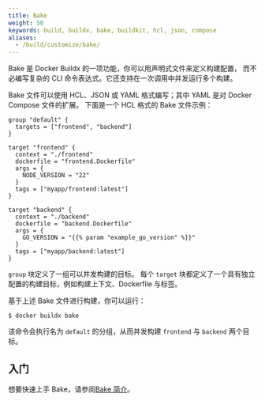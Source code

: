```yaml
---
title: Bake
weight: 50
keywords: build, buildx, bake, buildkit, hcl, json, compose
aliases:
  - /build/customize/bake/
---
```


Bake 是 Docker Buildx 的一项功能，你可以用声明式文件来定义构建配置，
而不必编写复杂的 CLI 命令表达式。它还支持在一次调用中并发运行多个构建。

Bake 文件可以使用 HCL、JSON 或 YAML 格式编写；其中 YAML 是对 Docker Compose 文件的扩展。
下面是一个 HCL 格式的 Bake 文件示例：

```hcl {title=docker-bake.hcl}
group "default" {
  targets = ["frontend", "backend"]
}

target "frontend" {
  context = "./frontend"
  dockerfile = "frontend.Dockerfile"
  args = {
    NODE_VERSION = "22"
  }
  tags = ["myapp/frontend:latest"]
}

target "backend" {
  context = "./backend"
  dockerfile = "backend.Dockerfile"
  args = {
    GO_VERSION = "{{% param "example_go_version" %}}"
  }
  tags = ["myapp/backend:latest"]
}
```

`group` 块定义了一组可以并发构建的目标。
每个 `target` 块都定义了一个具有独立配置的构建目标，例如构建上下文、Dockerfile 与标签。

基于上述 Bake 文件进行构建，你可以运行：

```console
$ docker buildx bake
```

该命令会执行名为 `default` 的分组，从而并发构建 `frontend` 与 `backend` 两个目标。

## 入门

想要快速上手 Bake，请参阅[Bake 简介](./introduction.md)。
